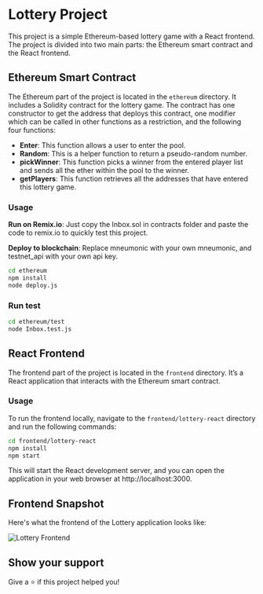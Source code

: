 # Lottery Project

This project is a simple Ethereum-based lottery game with a React frontend. The project is divided into two main parts: the Ethereum smart contract and the React frontend.

## Ethereum Smart Contract

The Ethereum part of the project is located in the `ethereum` directory. It includes a Solidity contract for the lottery game. The contract has one constructor to get the address that deploys this contract, one modifier which can be called in other functions as a restriction, and the following four functions:

- **Enter**: This function allows a user to enter the pool.
- **Random**: This is a helper function to return a pseudo-random number.
- **pickWinner**: This function picks a winner from the entered player list and sends all the ether within the pool to the winner.
- **getPlayers**: This function retrieves all the addresses that have entered this lottery game.

### Usage
**Run on Remix.io**: Just copy the Inbox.sol in contracts folder and paste the code to remix.io to quickly test this project.

**Deploy to blockchain**: 
Replace mneumonic with your own mneumonic, and testnet_api with your own api key.
```bash
cd ethereum
npm install
node deploy.js
```

### Run test 
```bash
cd ethereum/test
node Inbox.test.js
```

## React Frontend

The frontend part of the project is located in the `frontend` directory. It’s a React application that interacts with the Ethereum smart contract.

### Usage
To run the frontend locally, navigate to the `frontend/lottery-react` directory and run the following commands:
```bash
cd frontend/lottery-react
npm install
npm start
```

This will start the React development server, and you can open the application in your web browser at http://localhost:3000.

## Frontend Snapshot

Here's what the frontend of the Lottery application looks like:

![Lottery Frontend](https://i.imgur.com/hhy7HHV.png)

## Show your support
Give a ⭐ if this project helped you!





